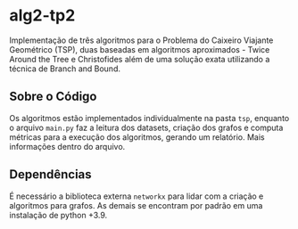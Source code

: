 # alg2-tp2

Implementação de três algoritmos para o Problema do Caixeiro Viajante Geométrico (TSP), duas baseadas em algoritmos aproximados - Twice Around the Tree e Christofides além de uma solução exata utilizando a técnica de Branch and Bound.

## Sobre o Código

Os algoritmos estão implementados individualmente na pasta `tsp`, enquanto o arquivo `main.py` faz a leitura dos datasets, criação dos grafos e computa métricas para a execução dos algoritmos, gerando um relatório. Mais informações dentro do arquivo.

## Dependências

É necessário a biblioteca externa `networkx` para lidar com a criação e algoritmos para grafos. As demais se encontram por padrão em uma instalação de python +3.9.
